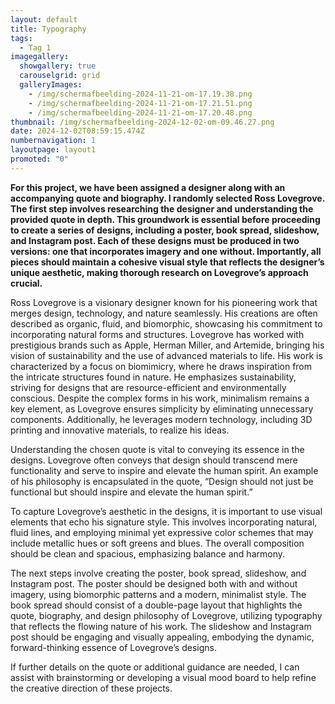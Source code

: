 ```yaml
---
layout: default
title: Typography
tags:
  - Tag 1
imagegallery:
  showgallery: true
  carouselgrid: grid
  galleryImages:
    - /img/scherm­afbeelding-2024-11-21-om-17.19.38.png
    - /img/scherm­afbeelding-2024-11-21-om-17.21.51.png
    - /img/scherm­afbeelding-2024-11-21-om-17.20.48.png
thumbnail: /img/scherm­afbeelding-2024-12-02-om-09.46.27.png
date: 2024-12-02T08:59:15.474Z
numbernavigation: 1
layoutpage: layout1
promoted: "0"
---
```

**For this project, we have been assigned a designer along with an accompanying quote and biography. I randomly selected Ross Lovegrove. The first step involves researching the designer and understanding the provided quote in depth. This groundwork is essential before proceeding to create a series of designs, including a poster, book spread, slideshow, and Instagram post. Each of these designs must be produced in two versions: one that incorporates imagery and one without. Importantly, all pieces should maintain a cohesive visual style that reflects the designer’s unique aesthetic, making thorough research on Lovegrove’s approach crucial.**

Ross Lovegrove is a visionary designer known for his pioneering work that merges design, technology, and nature seamlessly. His creations are often described as organic, fluid, and biomorphic, showcasing his commitment to incorporating natural forms and structures. Lovegrove has worked with prestigious brands such as Apple, Herman Miller, and Artemide, bringing his vision of sustainability and the use of advanced materials to life. His work is characterized by a focus on biomimicry, where he draws inspiration from the intricate structures found in nature. He emphasizes sustainability, striving for designs that are resource-efficient and environmentally conscious. Despite the complex forms in his work, minimalism remains a key element, as Lovegrove ensures simplicity by eliminating unnecessary components. Additionally, he leverages modern technology, including 3D printing and innovative materials, to realize his ideas.

Understanding the chosen quote is vital to conveying its essence in the designs. Lovegrove often conveys that design should transcend mere functionality and serve to inspire and elevate the human spirit. An example of his philosophy is encapsulated in the quote, “Design should not just be functional but should inspire and elevate the human spirit.”

To capture Lovegrove’s aesthetic in the designs, it is important to use visual elements that echo his signature style. This involves incorporating natural, fluid lines, and employing minimal yet expressive color schemes that may include metallic hues or soft greens and blues. The overall composition should be clean and spacious, emphasizing balance and harmony.

The next steps involve creating the poster, book spread, slideshow, and Instagram post. The poster should be designed both with and without imagery, using biomorphic patterns and a modern, minimalist style. The book spread should consist of a double-page layout that highlights the quote, biography, and design philosophy of Lovegrove, utilizing typography that reflects the flowing nature of his work. The slideshow and Instagram post should be engaging and visually appealing, embodying the dynamic, forward-thinking essence of Lovegrove’s designs.

If further details on the quote or additional guidance are needed, I can assist with brainstorming or developing a visual mood board to help refine the creative direction of these projects.